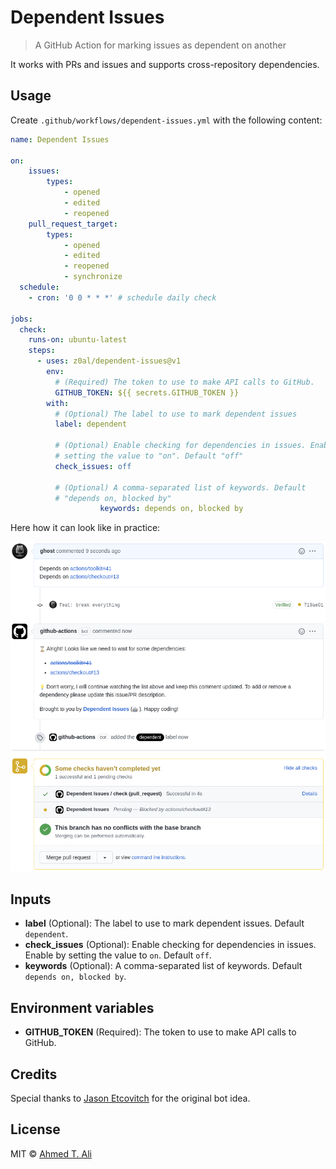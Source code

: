 # Dependent Issues

> A GitHub Action for marking issues as dependent on another

It works with PRs and issues and supports cross-repository dependencies.

## Usage

Create `.github/workflows/dependent-issues.yml` with the following content:

```yaml
name: Dependent Issues

on:
	issues:
		types:
			- opened
			- edited
			- reopened
	pull_request_target:
		types:
			- opened
			- edited
			- reopened
			- synchronize
  schedule:
    - cron: '0 0 * * *' # schedule daily check

jobs:
  check:
    runs-on: ubuntu-latest
    steps:
      - uses: z0al/dependent-issues@v1
        env:
          # (Required) The token to use to make API calls to GitHub.
          GITHUB_TOKEN: ${{ secrets.GITHUB_TOKEN }}
        with:
          # (Optional) The label to use to mark dependent issues
          label: dependent

          # (Optional) Enable checking for dependencies in issues. Enable by
          # setting the value to "on". Default "off"
          check_issues: off

          # (Optional) A comma-separated list of keywords. Default
          # "depends on, blocked by"
					keywords: depends on, blocked by

```

Here how it can look like in practice:

![example](./demo.png)

## Inputs

- **label** (Optional): The label to use to mark dependent issues. Default `dependent`.
- **check_issues** (Optional): Enable checking for dependencies in issues. Enable by setting the value to `on`. Default `off`.
- **keywords** (Optional): A comma-separated list of keywords. Default `depends on, blocked by`.

## Environment variables

- **GITHUB_TOKEN** (Required): The token to use to make API calls to GitHub.

## Credits

Special thanks to [Jason Etcovitch](https://github.com/JasonEtco) for the original bot idea.

## License

MIT © [Ahmed T. Ali](https://github.com/z0al)
